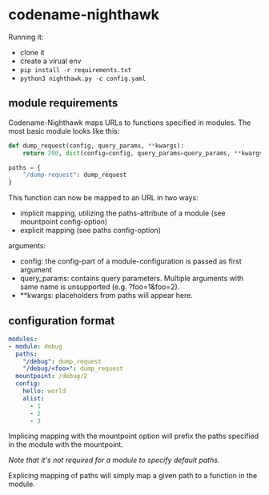 # codename-nighthawk

Running it:
* clone it
* create a virual env
* ``pip install -r requirements.txt``
* ``python3 nighthawk.py -c config.yaml``


## module requirements

Codename-Nighthawk maps URLs to functions specified in modules.
The most basic module looks like this:
```python
def dump_request(config, query_params, **kwargs):
    return 200, dict(config=config, query_params=query_params, **kwargs)

paths = {
    "/dump-request": dump_request
}
```

This function can now be mapped to an URL in two ways:
* implicit mapping, utilizing the paths-attribute of a module (see mountpoint config-option)
* explicit mapping (see paths config-option)

arguments:
* config: the config-part of a module-configuration is passed as first argument
* query_params: contains query parameters. Multiple arguments with same name is unsupported (e.g. ?foo=1&foo=2).
* **kwargs: placeholders from paths will appear here.


## configuration format
```yaml
modules:
- module: debug
  paths:
    "/debug": dump_request
    "/debug/<foo>": dump_request
  mountpoint: /debug/2
  config:
    hello: world
    alist:
      - 1
      - 2
      - 3
```

Implicing mapping with the mountpoint option will prefix the paths specified in the module with the mountpoint.

*Note that it's not required for a module to specify default paths.*

Explicing mapping of paths will simply map a given path to a function in the module.
